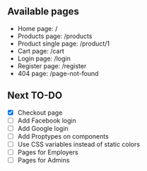 ## Available pages

- Home page: /
- Products page: /products
- Product single page: /product/1
- Cart page: /cart
- Login page: /login
- Register page: /register
- 404 page: /page-not-found

## Next TO-DO

- [X] Checkout page
- [ ] Add Facebook login
- [ ] Add Google login
- [ ] Add Proptypes on components
- [ ] Use CSS variables instead of static colors
- [ ] Pages for Employers
- [ ] Pages for Admins 